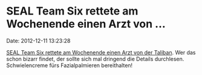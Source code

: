 SEAL Team Six rettete am Wochenende einen Arzt von \...
=======================================================

Date: 2012-12-11 13:23:28

[SEAL Team Six rettete am Wochenende einen Arzt von der
Taliban](http://my.firedoglake.com/jpsottile/2012/12/10/you-know-that-kidnapped-doctor-rescued-by-seal-team-six-over-the-weekend/).
Wer das schon bizarr findet, der sollte sich mal dringend die Details
durchlesen. Schwielencreme fürs Fazialpalmieren bereithalten!

